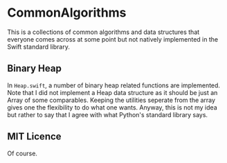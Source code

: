 # CommonAlgorithms

This is a collections of common algorithms and data structures that everyone comes across at some point but not natively implemented in the Swift standard library.

## Binary Heap

In `Heap.swift`, a number of binary heap related functions are implemented. Note that I did not implement a Heap data structure as it should be just an Array of some comparables. Keeping the utilities seperate from the array gives one the flexibility to do what one wants. Anyway, this is not my idea but rather to say that I agree with what Python's standard library says. 

## MIT Licence

Of course.
